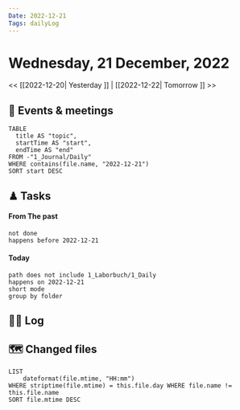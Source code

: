 ```yaml
---
Date: 2022-12-21
Tags: dailyLog
---
```


# Wednesday, 21 December, 2022

<< [[2022-12-20| Yesterday ]] | [[2022-12-22| Tomorrow ]] >>

## 🦉 Events & meetings 
```dataview
TABLE
  title AS "topic",
  startTime AS "start",
  endTime AS "end"
FROM -"1_Journal/Daily"
WHERE contains(file.name, "2022-12-21")
SORT start DESC
```

## ♟ Tasks

#### From The past
```tasks
not done
happens before 2022-12-21
```

#### Today
```tasks
path does not include 1_Laborbuch/1_Daily
happens on 2022-12-21
short mode
group by folder
```

## 🏴‍☠ Log

## 🗺 Changed files
```dataview
LIST 
	dateformat(file.mtime, "HH:mm") 
WHERE striptime(file.mtime) = this.file.day WHERE file.name != this.file.name 
SORT file.mtime DESC
```


